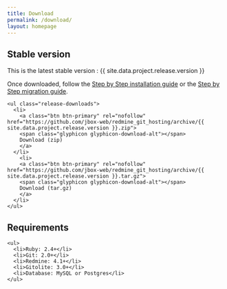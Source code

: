 ```yaml
---
title: Download
permalink: /download/
layout: homepage
---
```


<div class="row">
  <div class="col-lg-6">
    <h2>Stable version</h2>
    <p>This is the latest stable version : <span class="label label-success">{{ site.data.project.release.version }}</span></p>
    <p>Once downloaded, follow the <a href="{{ site.baseurl }}/get_started/">Step by Step installation guide</a> or the
      <a href="{{ site.baseurl }}/how-to/migrate/">Step by Step migration guide</a>.</p>

    <ul class="release-downloads">
      <li>
        <a class="btn btn-primary" rel="nofollow" href="https://github.com/jbox-web/redmine_git_hosting/archive/{{ site.data.project.release.version }}.zip">
        <span class="glyphicon glyphicon-download-alt"></span>
        Download (zip)
        </a>
      </li>
        <li>
        <a class="btn btn-primary" rel="nofollow" href="https://github.com/jbox-web/redmine_git_hosting/archive/{{ site.data.project.release.version }}.tar.gz">
        <span class="glyphicon glyphicon-download-alt"></span>
        Download (tar.gz)
        </a>
      </li>
    </ul>
  </div>
  <div class="col-lg-6">
    <h2>Requirements</h2>

    <ul>
      <li>Ruby: 2.4+</li>
      <li>Git: 2.0+</li>
      <li>Redmine: 4.1+</li>
      <li>Gitolite: 3.0+</li>
      <li>Database: MySQL or Postgres</li>
    </ul>
  </div>
</div>
